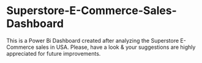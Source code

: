 # Superstore-E-Commerce-Sales-Dashboard
This is a Power Bi Dashboard created after analyzing the Superstore E-Commerce sales in USA. Please, have a look & your suggestions are highly appreciated for future improvements.
